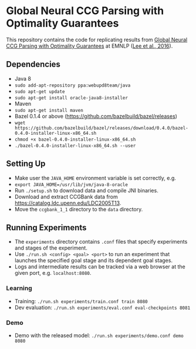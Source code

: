 # Global Neural CCG Parsing with Optimality Guarantees

This repository contains the code for replicating results from [Global Neural CCG Parsing with Optimality Guarantees](http://homes.cs.washington.edu/~kentonl/pub/llz-emnlp.2016.pdf) at EMNLP ([Lee et al., 2016](http://homes.cs.washington.edu/~kentonl/pub/llz-emnlp.2016.bib)).

## Dependencies
* Java 8
 * `sudo add-apt-repository ppa:webupd8team/java`
 * `sudo apt-get update`
 * `sudo apt-get install oracle-java8-installer`
* Maven
 * `sudo apt-get install maven`
* Bazel 0.1.4 or above (https://github.com/bazelbuild/bazel/releases)
 * `wget https://github.com/bazelbuild/bazel/releases/download/0.4.0/bazel-0.4.0-installer-linux-x86_64.sh`
 * `chmod +x bazel-0.4.0-installer-linux-x86_64.sh`
 * `./bazel-0.4.0-installer-linux-x86_64.sh --user`
 
## Setting Up
* Make user the `JAVA_HOME` environment variable is set correctly, e.g.
 * `export JAVA_HOME=/usr/lib/jvm/java-8-oracle`
* Run `./setup.sh` to download data and compile JNI binaries.
* Download and extract CCGBank data from https://catalog.ldc.upenn.edu/LDC2005T13.
* Move the `ccgbank_1_1` directory to the `data` directory.

## Running Experiments
* The `experiments` directory contains `.conf` files that specify experiments and stages of the experiment.
* Use `./run.sh <config> <goal> <port>` to run an experiment that launches the specified goal stage and its dependent goal stages.
* Logs and intermediate results can be tracked via a web browser at the given port, e.g. `localhost:8080`.

### Learning
* Training: `./run.sh experiments/train.conf train 8080`
* Dev evaluation: `./run.sh experiments/eval.conf eval-checkpoints 8081`

### Demo
* Demo with the released model: `./run.sh experiments/demo.conf demo 8080`
